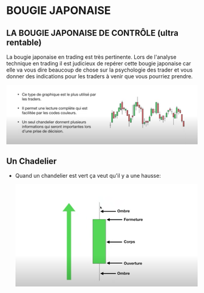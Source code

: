 # BOUGIE JAPONAISE

## LA BOUGIE JAPONAISE DE CONTRÔLE (ultra rentable)

La bougie japonaise en trading est très pertinente. 
Lors de l'analyse technique en trading il est judicieux de repérer cette bougie japonaise car elle va vous dire beaucoup de chose sur la psychologie des trader et vous donner des indications pour les traders à venir que vous pourriez prendre.

![image](image/2.png)

## Un Chadelier

* Quand un chandelier est vert ça veut qu'il y a une hausse:
  
  ![image](image/3.png)

